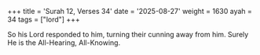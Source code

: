 +++
title = 'Surah 12, Verses 34'
date = '2025-08-27'
weight = 1630
ayah = 34
tags = ["lord"]
+++

So his Lord responded to him, turning their cunning away from him. Surely He is the All-Hearing, All-Knowing.